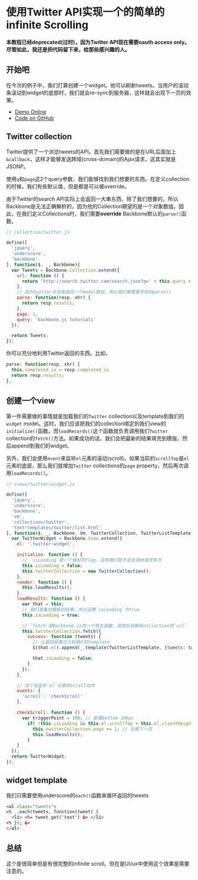 # 使用Twitter API实现一个的简单的infinite Scrolling

**本教程已经deprecated(过时)，因为Twitter API现在需要oauth access only。尽管如此，我还是把代码留下来，给那些感兴趣的人。**

## 开始吧
在今次的例子中，我们打算创建一个widget。他可以刷新tweets。当用户的滚动条滚动到widget的底部时，我们就会re-sync到服务器，这样就会出现下一页的效果。

- [Demo Online](http://thomasdavis.github.io/backbonetutorials/examples/infinite-scroll/)
- [Code on GitHub](https://github.com/thomasdavis/backbonetutorials/tree/gh-pages/examples/infinite-scroll)

## Twitter collection
Twitter提供了一个浏览tweets的API。首先我们需要做的是在URL后面加上`&callback`，这样才能够发送跨域(cross-domain)的Ajax请求，这其实就是JSONP。

使用`q`和`page`这2个query参数，我们能够找到我们想要的东西。在定义collection的时候，我们有些默认值，但是都是可以被override。

由于Twitter的search API实际上会返回一大串东西，除了我们想要的，所以Backbone是无法正确解析的，因为他的Collection期望的是一个对象数组。因此，在我们定义Collections时，我们需要**override** Backbone默认的`parse()`函数。

```javascript
// collection/twitter.js

define([
  'jquery',
  'underscore',
  'backbone'
], function($, _, Backbone){
  var Tweets = Backbone.Collection.extend({
    url: function () {
      return 'http://search.twitter.com/search.json?q=' + this.query + '&page=' + this.page + '&callback=?'
    },
    // 因为twitter并没有返回一个model数组，所以我们需要重写他的parse()
    parse: function(resp, xhr) {
      return resp.results;
    },
    page: 1,
    query: 'backbone.js tutorials'
  });

  return Tweets;
});
```

你可以充分地利用Twitter返回的东西。比如，
```javascript
parse: function(resp, xhr) {
  this.completed_in = resp.completed_in
  return resp.results;
},
```

## 创建一个view
第一件需要做的事情就是加载我们的`Twitter` collection以及template到我们的`widget` model。这时，我们应该把我们的collection绑定到我们view的`initialize()`函数。而`loadRecords()`这个函数就负责调用我们`Twitter` collection的`fetch()`方法。如果成功的话，我们会把最新的结果填充到模版，然后append到我们的widget。

另外，我们会使用`event`来监听`el`元素的滚动(scroll)。如果当前的`scrollTop`是`el`元素的底部，那么我们就增加`Twitter` collections的`page` property，然后再次调用`loadRecords()`。

```javascript
// views/twitter/widget.js

define([
  'jquery',
  'underscore',
  'backbone',
  'vm',
  'collections/twitter',
  'text!templates/twitter/list.html'
], function($, _, Backbone, Vm, TwitterCollection, TwitterListTemplate){
  var TwitterWidget = Backbone.View.extend({
    el: '.twitter-widget',

    initialize: function () {
      // `isLoading`是一个很好的flag，这样我们就不会无谓地请求多次
      this.isLoading = false;
      this.twitterCollection = new TwitterCollection();
    },
    render: function () {
      this.loadResults();
    },
    loadResults: function () {
      var that = this;
      // 我们准备加载新的结果，所以设置`isLoading`为true
      this.isLoading = true;

      // `fetch`是Backbone.js的一个原生函数，调用后会解析collection的`url`
      this.twitterCollection.fetch({
        success: function (tweets) {
          // 让返回结果注入到我们的template
          $(that.el).append(_.template(TwitterListTemplate, {tweets: tweets.models, _:_}));

          that.isLoading = false;
        }
      });
    },

    // 这个会监听`el`元素的scroll动作
    events: {
      'scroll': 'checkScroll'
    },

    checkScroll: function () {
      var triggerPoint = 100; // 距离bottom 100px
        if( !this.isLoading && this.el.scrollTop + this.el.clientHeight + triggerPoint > this.el.scrollHeight ) {
          this.twitterCollection.page += 1; // 加载下一页
          this.loadResults();
        }
    }
  });
  return TwitterWidget;
});
```

## widget template
我们只需要使用underscore的`each()`函数来循环返回的tweets
```html
<ul class="tweets">
<% _.each(tweets, function(tweet) {
  <li> <%= tweet.get('text') &> </li>
<% }); &>
</ul>
```

## 总结
这个是很简单但是有很完整的infinite scroll。但在是UI/ux中使用这个效果是需要注意的。
